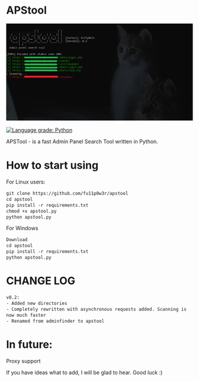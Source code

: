 # APStool
![alt text](screenshot.png "APS screenshot")​

[![Language grade: Python](https://img.shields.io/lgtm/grade/python/g/fu11p0w3r/apstool.svg?logo=lgtm&logoWidth=18)](https://lgtm.com/projects/g/fu11p0w3r/apstool/context:python)

APSTool - is a fast Admin Panel Search Tool written in Python.
# How to start using
For Linux users:
```
git clone https://github.com/fu11p0w3r/apstool
cd apstool
pip install -r requirements.txt
chmod +x apstool.py
python apstool.py
```
For Windows
```
Download
cd apstool
pip install -r requirements.txt
python apstool.py

```

# CHANGE LOG
```
v0.2:
- Added new directories
- Completely rewritten with asynchronous requests added. Scanning is now much faster
- Renamed from adminfinder to apstool
```

# In future:
Proxy support

If you have ideas what to add, I will be glad to hear.
Good luck :)
